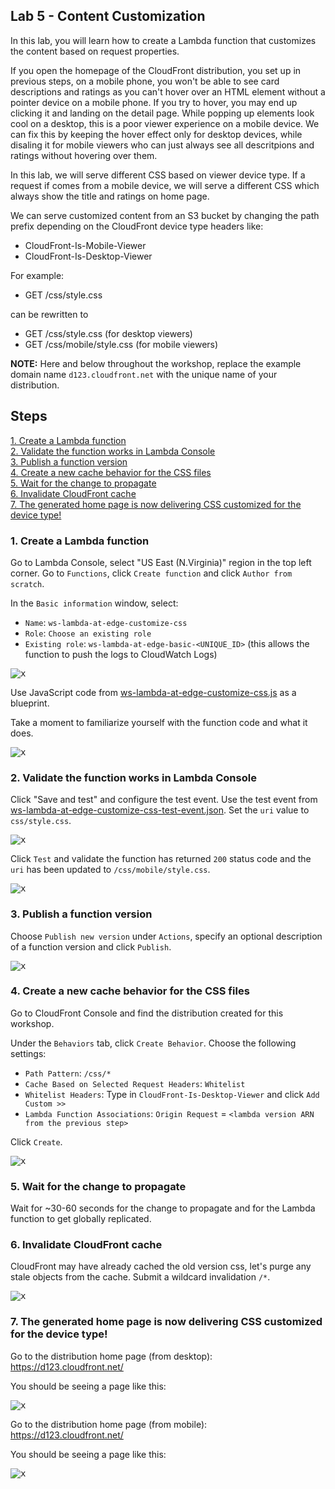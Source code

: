 ## Lab 5 - Content Customization

In this lab, you will learn how to create a Lambda function that customizes the content based on request properties.

If you open the homepage of the CloudFront distribution, you set up in previous steps, on a mobile phone, you won't be able to see card descriptions and ratings as you can't hover over an HTML element without a pointer device on a mobile phone. If you try to hover, you may end up clicking it and landing on the detail page. While popping up elements look cool on a desktop, this is a poor viewer experience on a mobile device. We can fix this by keeping the hover effect only for desktop devices, while disaling it for mobile viewers who can just always see all descritpions and ratings without hovering over them.

In this lab, we will serve different CSS based on viewer device type. If a request if comes from a mobile device, we will serve a different CSS which always show the title and ratings on home page. 

We can serve customized content from an S3 bucket by changing the path prefix depending on the CloudFront device type headers like:
* CloudFront-Is-Mobile-Viewer
* CloudFront-Is-Desktop-Viewer

For example:

* GET /css/style.css

can be rewritten to

* GET /css/style.css (for desktop viewers)
* GET /css/mobile/style.css (for mobile viewers)

**NOTE:** Here and below throughout the workshop, replace the example domain name `d123.cloudfront.net` with the unique name of your distribution.

## Steps

[1. Create a Lambda function](#1-create-a-lambda-function)  
[2. Validate the function works in Lambda Console](#2-validate-the-function-works-in-lambda-console)  
[3. Publish a function version](#3-publish-a-function-version)  
[4. Create a new cache behavior for the CSS files](#4-create-a-new-cache-behavior-for-the-css-files)  
[5. Wait for the change to propagate](#5-wait-for-the-change-to-propagate)  
[6. Invalidate CloudFront cache](#6-invalidate-cloudfront-cache)  
[7. The generated home page is now delivering CSS customized for the device type!](#7-the-generated-home-page-is-now-delivering-css-customized-for-the-device-type)

### 1. Create a Lambda function

Go to Lambda Console, select "US East (N.Virginia)" region in the top left corner. Go to `Functions`, click `Create function` and click `Author from scratch`.

In the `Basic information` window, select:
* `Name`: `ws-lambda-at-edge-customize-css`
* `Role`: `Choose an existing role`
* `Existing role`: `ws-lambda-at-edge-basic-<UNIQUE_ID>` (this allows the function to push the logs to CloudWatch Logs)

<kbd>![x](./img/pic-1-create-function-customize-css.png)</kbd>

Use JavaScript code from [ws-lambda-at-edge-customize-css.js](./ws-lambda-at-edge-customize-css.js) as a blueprint.

Take a moment to familiarize yourself with the function code and what it does.

<kbd>![x](./img/pic-1-create-function-customize-css2.png)</kbd>

### 2. Validate the function works in Lambda Console

Click "Save and test" and configure the test event. Use the test event from [ws-lambda-at-edge-customize-css-test-event.json](./ws-lambda-at-edge-customize-css-test-event.json). Set the `uri` value to `css/style.css`.

<kbd>![x](./img/pic-2-configure-test-event.png)</kbd>

Click `Test` and validate the function has returned `200` status code and the `uri` has been updated to `/css/mobile/style.css`.

<kbd>![x](./img/pic-3-test-invoke-customize-css.png)</kbd>

### 3. Publish a function version

Choose `Publish new version` under `Actions`, specify an optional description of a function version and click `Publish`.

<kbd>![x](./img/pic-4-publish-function-version.png)</kbd>

### 4. Create a new cache behavior for the CSS files

Go to CloudFront Console and find the distribution created for this workshop.

Under the `Behaviors` tab, click `Create Behavior`. Choose the following settings:

* `Path Pattern`: `/css/*`
* `Cache Based on Selected Request Headers`: `Whitelist`
* `Whitelist Headers`: Type in `CloudFront-Is-Desktop-Viewer` and click `Add Custom >>`
* `Lambda Function Associations`: `Origin Request` = `<lambda version ARN from the previous step>`

Click `Create`.

<kbd>![x](./img/pic-5-create-new-cachebehavior.png)</kbd>

### 5. Wait for the change to propagate

Wait for ~30-60 seconds for the change to propagate and for the Lambda function to get globally replicated.

### 6. Invalidate CloudFront cache

CloudFront may have already cached the old version css, let's purge any stale objects from the cache. Submit a wildcard invalidation `/*`.

<kbd>![x](./img/pic-6-invalidate.png)</kbd>

### 7. The generated home page is now delivering CSS customized for the device type!

Go to the distribution home page (from desktop):  
https://d123.cloudfront.net/

You should be seeing a page like this:

<kbd>![x](./img/pic-7-desktop-view.png)</kbd>

Go to the distribution home page (from mobile):  
https://d123.cloudfront.net/

You should be seeing a page like this:

<kbd>![x](./img/pic-8-mobile-view.png)</kbd>

